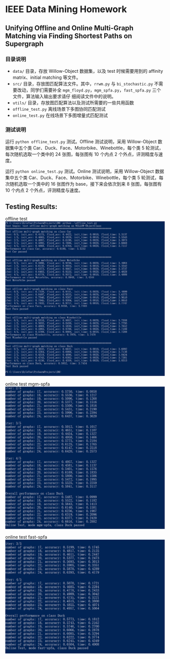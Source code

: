 # IEEE Data Mining Homework
## Unifying Offline and Online Multi-Graph Matching via Finding Shortest Paths on Supergraph

### 目录说明
* `data/` 目录，存放 Willow-Object 数据集，以及 test 时候需要用到的 affinity matrix、initial matching 等文件。
* `src/` 目录，存放图匹配算法文件。其中，`rrwm.py` 与 `bi_stochastic.py` 不需要改动，同学们需要补全 `mgm_floyd.py`，`mgm_spfa.py`，`fast_spfa.py` 三个文件，算法输入输出要求请仔
细阅读文件中的说明。
* `utils/` 目录，存放图匹配算法以及测试所需要的一些共用函数
* `offline_test.py` 离线场景下多图协同匹配测试
* `online_test.py` 在线场景下多图增量式匹配测试

### 测试说明
运行 `python offline_test.py` 测试。Offline 测试说明，采用 Willow-Object 数据集中五个类 Car、Duck、Face、Motorbike、Winebottle，每个类 5 轮测试，每次随机选取一个类中的 24 张图，每张图有 10 个内点 2 个外点，评测精度与速度。

运行 `python online_test.py` 测试。Online 测试说明，采用 Willow-Object 数据集中五个类 Car、Duck、Face、Motorbike、Winebottle，每个类 5 轮测试，每次随机选取一个类中的 16 张图作为 base，接下来会依次到来 8 张图，每张图有 10 个内点 2 个外点，评测精度与速度。

## Testing Results:
offline test
![avatar](fig/offline.png)

online test mgm-spfa
![avatar](fig/online_mgmspfa.png)

online test fast-spfa
![avatar](fig/online_fastspfa.png)
